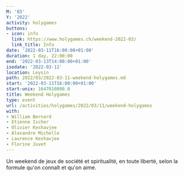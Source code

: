```yaml
---
M: '03'
Y: '2022'
activity: holygames
buttons:
- icon: info
  link: https://www.holygames.ch/weekend-2022-03/
  link_title: Info
date: '2022-03-11T16:00:00+01:00'
duration: 1 day, 22:00:00
end: '2022-03-13T14:00:00+01:00'
isodate: '2022-03-11'
location: Leysin
path: 2022/03/2022-03-11-weekend-holygames.md
start: '2022-03-11T16:00:00+01:00'
start-unix: 1647010800.0
title: Weekend Holygames
type: event
url: /activities/holygames/2022/03/11/weekend-holygames
with:
- William Bernard
- Etienne Ischer
- Olivier Keshavjee
- Alexandre Michelle
- Laurence Keshavjee
- Florine Juvet
---
```

Un weekend de jeux de société et spiritualité, en toute liberté, selon la formule qu'on connaît et qu'on aime.